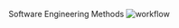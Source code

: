 Software Engineering Methods
![workflow](https://github.com/AungPaingK/sem/actions/workflows/main.yml/badge.svg)